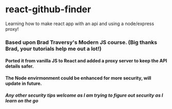# react-github-finder
Learning how to make react app with an api and using a node/express proxy!

### Based upon Brad Traversy's Modern JS course. (Big thanks Brad, your tutorials help me out a lot!)

#### Ported it from vanilla JS to React and added a proxy server to keep the API details safer. 
#### The Node envirmonment could be enhanced for more security, will update in future.

##### Any other security tips welcome as I am trying to figure out security as I learn on the go
